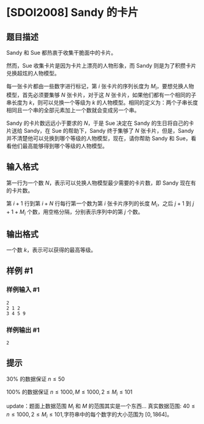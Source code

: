 # [SDOI2008] Sandy 的卡片

## 题目描述

Sandy 和 Sue 都热衷于收集干脆面中的卡片。

然而，Sue 收集卡片是因为卡片上漂亮的人物形象，而 Sandy 则是为了积攒卡片兑换超炫的人物模型。

每一张卡片都由一些数字进行标记，第 $i$ 张卡片的序列长度为 $M_i$，要想兑换人物模型，首先必须要集够 $N$ 张卡片，对于这 $N$ 张卡片，如果他们都有一个相同的子串长度为 $k$，则可以兑换一个等级为 $k$ 的人物模型。相同的定义为：两个子串长度相同且一个串的全部元素加上一个数就会变成另一个串。

Sandy 的卡片数远远小于要求的 $N$，于是 Sue 决定在 Sandy 的生日将自己的卡片送给 Sandy，在 Sue 的帮助下，Sandy 终于集够了 $N$ 张卡片，但是，Sandy 并不清楚他可以兑换到哪个等级的人物模型，现在，请你帮助 Sandy 和 Sue，看看他们最高能够得到哪个等级的人物模型。

## 输入格式

第一行为一个数 $N$，表示可以兑换人物模型最少需要的卡片数，即 Sandy 现在有的卡片数。

第 $i+1$ 行到第 $i+N$ 行每行第一个数为第 $i$ 张卡片序列的长度 $M_i$，之后 $j+1$ 到 $j+1+M_i$ 个数，用空格分隔，分别表示序列中的第 $j$ 个数。

## 输出格式

一个数 $k$，表示可以获得的最高等级。

## 样例 #1

### 样例输入 #1
```
2
2 1 2
3 4 5 9
```

### 样例输出 #1

```
2
```

## 提示

$30\%$ 的数据保证 $n\le50$

$100\%$ 的数据保证 $n\le1000,M\le1000,2\le M_i\le101$

update：题面上数据范围 $M_i$ 和 $M$ 的范围其实是一个东西… 真实数据范围: $40\le n\le1000,2\le M_i\le101$,字符串中的每个数字的大小范围为 $[0,1864]$。

